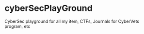 # cyberSecPlayGround
CyberSec playground for all my item, CTFs, Journals for CyberVets program, etc



